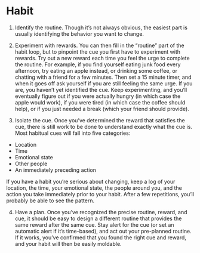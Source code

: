 # Habit

1) Identify the routine. Though it’s not always obvious, the easiest part is usually identifying the behavior you want to change.

2) Experiment with rewards. You can then fill in the “routine” part of the habit loop, but to pinpoint the cue you first have to experiment with rewards. Try out a new reward each time you feel the urge to complete the routine. For example, if you find yourself eating junk food every afternoon, try eating an apple instead, or drinking some coffee, or chatting with a friend for a few minutes. Then set a 15 minute timer, and when it goes off ask yourself if you are still feeling the same urge. If you are, you haven’t yet identified the cue. Keep experimenting, and you’ll eventually figure out if you were actually hungry (in which case the apple would work), if you were tired (in which case the coffee should help), or if you just needed a break (which your friend should provide).

3) Isolate the cue. Once you’ve determined the reward that satisfies the cue, there is still work to be done to understand exactly what the cue is. Most habitual cues will fall into five categories:

  * Location
  * Time
  * Emotional state
  * Other people
  * An immediately preceding action

If you have a habit you’re serious about changing, keep a log of your location, the time, your emotional state, the people    around you, and the action you take immediately prior to your habit. After a few repetitions, you’ll probably be able to see the pattern.

4) Have a plan. Once you’ve recognized the precise routine, reward, and cue, it should be easy to design a different routine that provides the same reward after the same cue. Stay alert for the cue (or set an automatic alert if it’s time-based), and act out your pre-planned routine. If it works, you’ve confirmed that you found the right cue and reward, and your habit will then be easily moldable.
